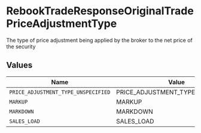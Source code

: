 # RebookTradeResponseOriginalTradePriceAdjustmentType

The type of price adjustment being applied by the broker to the net price of the security


## Values

| Name                                | Value                               |
| ----------------------------------- | ----------------------------------- |
| `PRICE_ADJUSTMENT_TYPE_UNSPECIFIED` | PRICE_ADJUSTMENT_TYPE_UNSPECIFIED   |
| `MARKUP`                            | MARKUP                              |
| `MARKDOWN`                          | MARKDOWN                            |
| `SALES_LOAD`                        | SALES_LOAD                          |